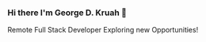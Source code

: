 ### Hi there I'm George D. Kruah 👋

Remote Full Stack Developer Exploring new Opportunities!

<!--
**dfizzkruah93/dfizzkruah93** is a ✨ _special_ ✨ repository because its `README.md` (this file) appears on your GitHub profile.

A little more about myself


```javascript
const George = {
  exploring: 'New Jobs and Opportunities',
  hobbies: ['Learning New Stuff','Reading','Coding'],
  pronouns: 'him'||'he',
  programmingLangs: [
  'Ruby on Rails', 
  'Node JS', 
  'React JS', 
  'Bootstrap', 
  'Ruby', 
  'Python', 
  'JavaScript'
  ],
  Facts: 'I enjoy seeing my thought come to life through programming',
  WelcomeMessage: 'Hey Welcome to my Github Space Feel Free to explore my Projects'
}
console.log(George.WelcomeMessage)
```
`Hey Welcome to my Github Space Feel Free to explore my Projects`

## What have I done on Github this year?

### Click [here](https://dfizzkruah93.github.io/Capstone-Project/) to Check out My Portfolio!
